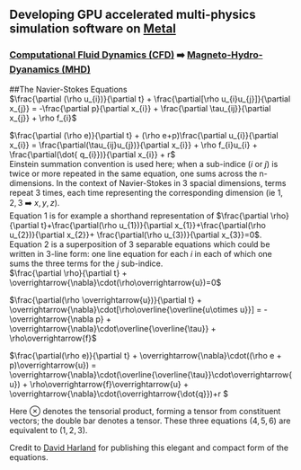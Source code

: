 ## Developing GPU accelerated multi-physics simulation software on [Metal](https://developer.apple.com/metal/)

### [Computational Fluid Dynamics (CFD)](https://www.grc.nasa.gov/www/k-12/airplane/nseqs.html) ➡️ [Magneto-Hydro-Dyanamics (MHD)](https://www.sciencedirect.com/topics/materials-science/magnetohydrodynamics)


##The Navier-Stokes Equations  
$\frac{\partial (\rho u_{i})}{\partial t} + \frac{\partial[\rho u_{i}u_{j}]}{\partial x_{j}} = -\frac{\partial p}{\partial x_{i}} + \frac{\partial \tau_{ij}}{\partial x_{j}} + \rho f_{i}$  

$\frac{\partial (\rho e)}{\partial t} + (\rho e+p)\frac{\partial u_{i}}{\partial x_{i}} = \frac{\partial(\tau_{ij}u_{j})}{\partial x_{i}} + \rho f_{i}u_{i} + \frac{\partial(\dot{ q_{i}})}{\partial x_{i}} + r$  
Einstein summation convention is used here; when a sub-indice ($i$ or $j$) is twice or more repeated in the same equation, one sums across the n-dimensions. 
In the context of Navier-Stokes in 3 spacial dimensions, terms repeat 3 times, each time representing the corresponding dimension (ie $1,2,3$ ➡️ $x,y,z$).  
Equation 1 is for example a shorthand representation of $\frac{\partial \rho}{\partial t}+\frac{\partial(\rho u_{1})}{\partial x_{1}}+\frac{\partial(\rho u_{2})}{\partial x_{2}}+ \frac{\partial(\rho u_{3})}{\partial x_{3}}=0$.
Equation $2$ is a superposition of 3 separable equations which could be written in 3-line form: one line equation for each $i$ in each of which one sums the three terms for the $j$ sub-indice.  
$\frac{\partial \rho}{\partial t} + \overrightarrow{\nabla}\cdot(\rho\overrightarrow{u})=0$  

$\frac{\partial(\rho \overrightarrow{u})}{\partial t} + \overrightarrow{\nabla}\cdot[\rho\overline{\overline{u\otimes u}}] = -\overrightarrow{\nabla p} + \overrightarrow{\nabla}\cdot\overline{\overline{\tau}} + \rho\overrightarrow{f}$  

$\frac{\partial(\rho e)}{\partial t} + \overrightarrow{\nabla}\cdot((\rho e + p)\overrightarrow{u}) = \overrightarrow{\nabla}\cdot(\overline{\overline{\tau}}\cdot\overrightarrow{u}) + \rho\overrightarrow{f}\overrightarrow{u} + \overrightarrow{\nabla}\cdot(\overrightarrow{\dot{q}})+r $

Here $\otimes$ denotes the tensorial product, forming a tensor from constituent vectors; the double bar denotes a tensor. These three equations ($4,5,6$) are equivalent to ($1,2,3$).

Credit to [David Harland](https://latex.org/forum/viewtopic.php?t=22487) for publishing this elegant and compact form of the equations.

<!--
**mksupreme92/mksupreme92** is a ✨ _special_ ✨ repository because its `README.md` (this file) appears on your GitHub profile.

Here are some ideas to get you started:

- 🔭 I’m currently working on ...
- 🌱 I’m currently learning ...
- 👯 I’m looking to collaborate on ...
- 🤔 I’m looking for help with ...
- 💬 Ask me about ...
- 📫 How to reach me: ...
- 😄 Pronouns: ...
- ⚡ Fun fact: ...
-->
